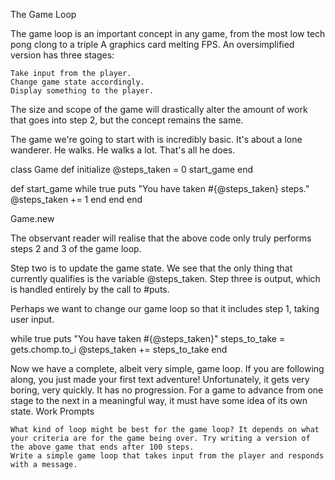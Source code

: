 
The Game Loop

The game loop is an important concept in any game, from the most low tech pong clong to a triple A graphics card melting FPS. An oversimplified version has three stages:

    Take input from the player.
    Change game state accordingly.
    Display something to the player.

The size and scope of the game will drastically alter the amount of work that goes into step 2, but the concept remains the same.

The game we're going to start with is incredibly basic. It's about a lone wanderer. He walks. He walks a lot. That's all he does.

class Game
  def initialize
    @steps_taken = 0
    start_game
  end

  def start_game
    while true
      puts "You have taken #{@steps_taken} steps."
      @steps_taken += 1
    end
  end
end

Game.new

The observant reader will realise that the above code only truly performs steps 2 and 3 of the game loop.

Step two is to update the game state. We see that the only thing that currently qualifies is the variable @steps_taken. Step three is output, which is handled entirely by the call to #puts.

Perhaps we want to change our game loop so that it includes step 1, taking user input.

while true
  puts "You have taken #{@steps_taken}"
  steps_to_take = gets.chomp.to_i
  @steps_taken += steps_to_take
end

Now we have a complete, albeit very simple, game loop. If you are following along, you just made your first text adventure! Unfortunately, it gets very boring, very quickly. It has no progression. For a game to advance from one stage to the next in a meaningful way, it must have some idea of its own state.
Work Prompts

    What kind of loop might be best for the game loop? It depends on what your criteria are for the game being over. Try writing a version of the above game that ends after 100 steps.
    Write a simple game loop that takes input from the player and responds with a message.

